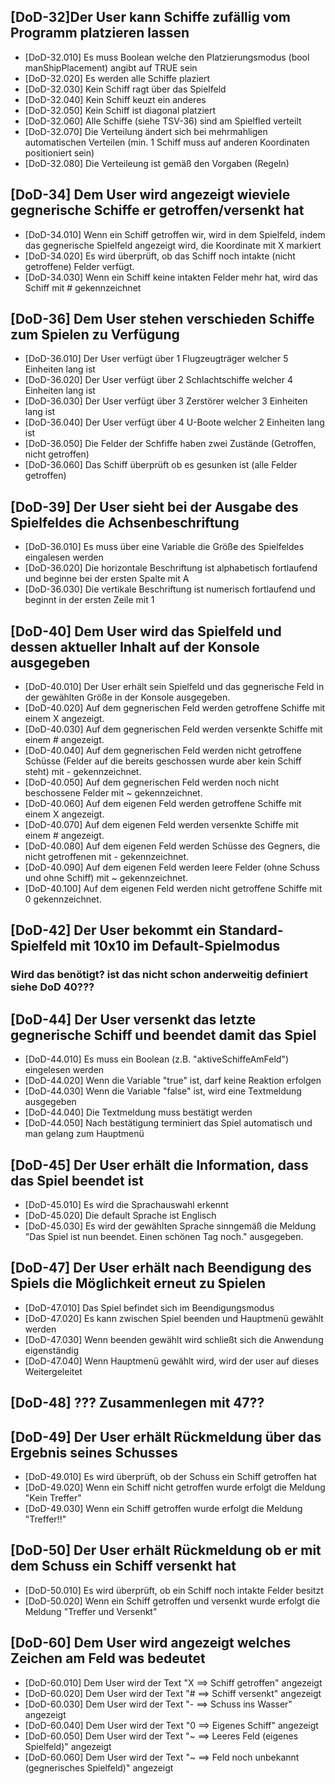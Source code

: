 ## [DoD-32]Der User kann Schiffe zufällig vom Programm platzieren lassen
- [DoD-32.010] Es muss Boolean welche den Platzierungsmodus (bool manShipPlacement) angibt auf TRUE sein
- [DoD-32.020] Es werden alle Schiffe plaziert 
- [DoD-32.030] Kein Schiff ragt über das Spielfeld 
- [DoD-32.040] Kein Schiff keuzt ein anderes
- [DoD-32.050] Kein Schiff ist diagonal platziert 
- [DoD-32.060] Alle Schiffe (siehe TSV-36) sind am Spielfled verteilt 
- [DoD-32.070] Die Verteilung ändert sich bei mehrmahligen automatischen Verteilen (min. 1 Schiff muss auf anderen Koordinaten positioniert sein)  
- [DoD-32.080] Die Verteileung ist gemäß den Vorgaben (Regeln) 

## [DoD-34] Dem User wird angezeigt wieviele gegnerische Schiffe er getroffen/versenkt hat
- [DoD-34.010] Wenn ein Schiff getroffen wir, wird in dem Spielfeld, indem das gegnerische Spielfeld angezeigt wird, die Koordinate mit X markiert
- [DoD-34.020] Es wird überprüft, ob das Schiff noch intakte (nicht getroffene) Felder verfügt. 
- [DoD-34.030] Wenn ein Schiff keine intakten Felder mehr hat, wird das Schiff mit # gekennzeichnet

## [DoD-36] Dem User stehen verschieden Schiffe zum Spielen zu Verfügung
- [DoD-36.010] Der User verfügt über 1 Flugzeugträger welcher 5 Einheiten lang ist
- [DoD-36.020] Der User verfügt über 2 Schlachtschiffe welcher 4 Einheiten lang ist
- [DoD-36.030] Der User verfügt über 3 Zerstörer welcher 3 Einheiten lang ist
- [DoD-36.040] Der User verfügt über 4 U-Boote welcher 2 Einheiten lang ist
- [DoD-36.050] Die Felder der Schfiffe haben zwei Zustände (Getroffen, nicht getroffen)
- [DoD-36.060] Das Schiff überprüft ob es gesunken ist (alle Felder getroffen) 

## [DoD-39] Der User sieht bei der Ausgabe des Spielfeldes die Achsenbeschriftung
- [DoD-36.010] Es muss über eine Variable die Größe des Spielfeldes eingalesen werden
- [DoD-36.020] Die horizontale Beschriftung ist alphabetisch fortlaufend und beginne bei der ersten Spalte mit A
- [DoD-36.030] Die vertikale Beschriftung ist numerisch fortlaufend und beginnt in der ersten Zeile mit 1  

## [DoD-40] Dem User wird das Spielfeld und dessen aktueller Inhalt auf der Konsole ausgegeben
- [DoD-40.010] Der User erhält sein Spielfeld und das gegnerische Feld in der gewählten Größe in der Konsole ausgegeben.
- [DoD-40.020] Auf dem gegnerischen Feld werden getroffene Schiffe mit einem X angezeigt. 
- [DoD-40.030] Auf dem gegnerischen Feld werden versenkte Schiffe mit einem # angezeigt.
- [DoD-40.040] Auf dem gegnerischen Feld werden nicht getroffene Schüsse (Felder auf die bereits geschossen wurde aber kein Schiff steht) mit - gekennzeichnet.
- [DoD-40.050] Auf dem gegnerischen Feld werden noch nicht beschossene Felder mit ~ gekennzeichnet. 
- [DoD-40.060] Auf dem eigenen Feld werden getroffene Schiffe mit einem X angezeigt. 
- [DoD-40.070] Auf dem eigenen Feld werden versenkte Schiffe mit einem # angezeigt.
- [DoD-40.080] Auf dem eigenen Feld werden Schüsse des Gegners, die nicht getroffenen mit - gekennzeichnet.
- [DoD-40.090] Auf dem eigenen Feld werden leere Felder (ohne Schuss und ohne Schiff) mit ~ gekennzeichnet.
- [DoD-40.100] Auf dem eigenen Feld werden nicht getroffene Schiffe mit 0 gekennzeichnet.

## [DoD-42] Der User bekommt ein Standard-Spielfeld mit 10x10 im Default-Spielmodus
### Wird das benötigt? ist das nicht schon anderweitig definiert siehe DoD 40??? 

## [DoD-44] Der User versenkt das letzte gegnerische Schiff und beendet damit das Spiel
- [DoD-44.010] Es muss ein Boolean (z.B. "aktiveSchiffeAmFeld") eingelesen werden
- [DoD-44.020] Wenn die Variable "true" ist, darf keine Reaktion erfolgen
- [DoD-44.030] Wenn die Variable "false" ist, wird eine Textmeldung ausgegeben
- [DoD-44.040] Die Textmeldung muss bestätigt werden
- [DoD-44.050] Nach bestätigung terminiert das Spiel automatisch und man gelang zum Hauptmenü

## [DoD-45] Der User erhält die Information, dass das Spiel beendet ist
- [DoD-45.010] Es wird die Sprachauswahl erkennt
- [DoD-45.020] Die default Sprache ist Englisch
- [DoD-45.030] Es wird der gewählten Sprache sinngemäß die Meldung "Das Spiel ist nun beendet. Einen schönen Tag noch." ausgegeben.

## [DoD-47] Der User erhält nach Beendigung des Spiels die Möglichkeit erneut zu Spielen
- [DoD-47.010] Das Spiel befindet sich im Beendigungsmodus 
- [DoD-47.020] Es kann zwischen Spiel beenden und Hauptmenü gewählt werden
- [DoD-47.030] Wenn beenden gewählt wird schließt sich die Anwendung eigenständig
- [DoD-47.040] Wenn Hauptmenü gewählt wird, wird der user auf dieses Weitergeleitet

## [DoD-48] ??? Zusammenlegen mit 47?? 

## [DoD-49] Der User erhält Rückmeldung über das Ergebnis seines Schusses
- [DoD-49.010] Es wird überprüft, ob der Schuss ein Schiff getroffen hat
- [DoD-49.020] Wenn ein Schiff nicht getroffen wurde erfolgt die Meldung "Kein Treffer"
- [DoD-49.030] Wenn ein Schiff getroffen wurde erfolgt die Meldung "Treffer!!"

## [DoD-50] Der User erhält Rückmeldung ob er mit dem Schuss ein Schiff versenkt hat
- [DoD-50.010] Es wird überprüft, ob ein Schiff noch intakte Felder besitzt
- [DoD-50.020] Wenn ein Schiff getroffen und versenkt wurde erfolgt die Meldung "Treffer und Versenkt"

## [DoD-60] Dem User wird angezeigt welches Zeichen am Feld was bedeutet
- [DoD-60.010] Dem User wird der Text "X ==> Schiff getroffen" angezeigt
- [DoD-60.020] Dem User wird der Text "# ==> Schiff versenkt" angezeigt
- [DoD-60.030] Dem User wird der Text "- ==> Schuss ins Wasser" angezeigt
- [DoD-60.040] Dem User wird der Text "0 ==> Eigenes Schiff" angezeigt
- [DoD-60.050] Dem User wird der Text "~ ==> Leeres Feld (eigenes Spielfeld)" angezeigt
- [DoD-60.060] Dem User wird der Text "~ ==> Feld noch unbekannt (gegnerisches Spielfeld)" angezeigt

